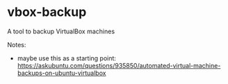 # vbox-backup

A tool to backup VirtualBox machines

Notes:
- maybe use this as a starting point: https://askubuntu.com/questions/935850/automated-virtual-machine-backups-on-ubuntu-virtualbox
